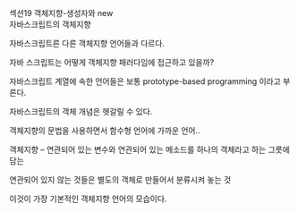 섹션19 객체지향-생성자와 new	
자바스크립트의 객체지향

자바스크립트른 다른 객체지향 언어들과 다르다.

자바 스크립트는 어떻게 객체지향 패러다임에 접근하고 있을까?

자바스크립트 계열에 속한 언어들은 보통 prototype-based programming 이라고 부른다.

자바스크립트의 객체 개념은 헷갈릴 수 있다. 

객체지향의 문법을 사용하면서 함수형 언어에 가까운 언어..

객체지향 – 연관되어 있는 변수와  연관되어 있는 메소드를 하나의 객체라고 하는 그릇에 담는 

연관되어 있지 않는 것들은 별도의 객체로 만들어서 분류시켜 놓는 것 

이것이 가장 기본적인 객체지향 언어의 모습이다.

